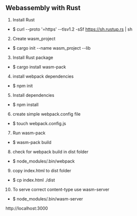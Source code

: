## Webassembly with Rust

1. Install Rust
 - $ curl --proto '=https' --tlsv1.2 -sSf https://sh.rustup.rs | sh
2. Create wasm_project
 - $ cargo init --name wasm_project --lib
3. Install Rust package
 - $ cargo install wasm-pack
4. install webpack dependencies
 - $ npm init
5. Install dependencies
 - $ npm install
6. create simple webpack.config file
 - $ touch webpack.config.js
7. Run wasm-pack
 - $ wasm-pack build
8. check for webpack build in dist folder
 - $ node_modules/.bin/webpack
9. copy index.html to dist folder
 - $ cp index.html ./dist
10. To serve correct content-type use wasm-server
 - $ node_modules/.bin/wasm-server

 http://localhost:3000


